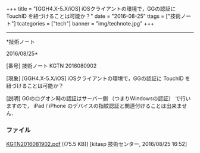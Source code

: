 ﻿+++
title = "[GGH4.X-5.X/iOS] iOSクライアントの環境で，GGの認証に TouchID を紐づけることは可能か？"
date = "2016-08-25"
ttags = ["技術ノート"]
tcategories = ["tech"]
banner = "img/technote.jpg"
+++

-----------------------------------------------------------------------------------------------------------------------------

*技術ノート

2016/08/25*


[番号]
技術ノート KGTN 2016080902

[現象]
[GGH4.X-5.X/iOS] iOSクライアントの環境で，GGの認証に TouchID
を紐づけることは可能か？

[説明]
GGのログオン時の認証はサーバー側 （つまりWindowsの認証）
で行いますので， iPad / iPhone
のデバイスの指紋認証と関連付けることは出来ません．


### ファイル

 
 


[KGTN2016081902.pdf](http://techreport.kitasp.net/attachments/download/2935/KGTN2016081902.pdf)
 [(75.5 KB)] [kitasp 技術センター, 2016/08/25
16:52]


 


 

